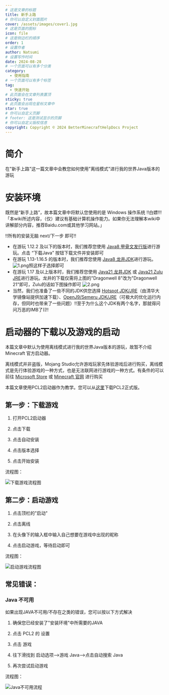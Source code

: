 ```yaml
---
# 这是文章的标题
title: 新手上路
# 你可以自定义封面图片
cover: /assets/images/cover1.jpg
# 这是页面的图标
icon: file
# 这是侧边栏的顺序
order: 1
# 设置作者
author: Natsumi
# 设置写作时间
date: 2024-08-28
# 一个页面可以有多个分类
category:
  - 使用指南
# 一个页面可以有多个标签
tag:
  - 快速开始
# 此页面会在文章列表置顶
sticky: true
# 此页面会出现在星标文章中
star: true
# 你可以自定义页脚
# footer: 这是测试显示的页脚
# 你可以自定义版权信息
copyright: Copyright © 2024 BetterMinecraftHelpDocs Project
---
```

# 简介
在"新手上路"这一篇文章中会教您如何使用"离线模式"进行我的世界Java版本的游玩

# 安装环境

既然是“新手上路”，故本篇文章中将默认您使用的是 Windows 操作系统 !!白嫖!!!
「本wiki所述内容，（仅）建议有基础计算机操作能力。如果你无法理解本wiki中讲解部分内容，推荐Baidu.com或其他学习网站。」

!!所有的安装无脑 next/下一步 即可!! 

- 在游玩 1.12.2 及以下的版本时，我们推荐您使用 [Java8 甲骨文发行版](https://www.java.com/zh-CN/download/)进行游玩。点击 “下载Java” 按钮下载文件并安装即可
- 在游玩 1.13-1.16.5 的版本时，我们推荐您使用 [Java8 龙井JDK](https://dragonwell-jdk.io/#/index)进行游玩。![1.png](./1.png)照这样子选择即可
- 在游玩 1.17 及以上版本时，我们推荐您使用 [Java21 龙井JDK](https://dragonwell-jdk.io/#/index) 或 [Java21 Zulu JRE](https://www.azul.com/downloads/?version=java-21-lts&os=windows&architecture=x86-64-bit&package=jre#zulu)进行游玩。龙井的下载仅需将上图的"Dragonwell 8"改为"Dragonwell 21"即可，Zulu的话如下图操作即可 ![2.png](./2.png)
- 当然，我们也准备了一些不同的JDK供您选择 [Hotspot JDK/JRE](https://mirrors.tuna.tsinghua.edu.cn/Adoptium/)（由清华大学镜像站提供加速下载）、[OpenJ9/Semeru JDK/JRE](https://developer.ibm.com/languages/java/semeru-runtimes/downloads/)（可极大的优化运行内存，但同时也带来了一些问题）!!至于为什么这个JDK有两个名字，那就得问问万恶的IMB了((!!

# 启动器的下载以及游戏的启动
本篇文章中默认为使用离线模式进行我的世界Java版本的游玩，故暂不介绍 Minecraft 官方启动器。

离线模式并非盗版，Mojang Studio允许游戏玩家先体验游戏后进行购买，离线模式是先行体验游戏的一种方式，也是无法联网进行游戏的一种方式。有条件的可以前往 [Microsoft Store](https://www.xbox.com/zh-cn/games/store/minecraft-java-bedrock-edition-for-pc/9NXP44L49SHJ/0010) 或 [Minecraft 官网](https://www.minecraft.net/zh-hans/store/minecraft-java-bedrock-edition-pc) 进行购买

本篇文章使用PCL2启动器作为教学。您可以从[这里](https://afdian.com/p/0164034c016c11ebafcb52540025c377)下载PCL2正式版。

## 第一步：下载游戏

1. 打开PCL2启动器

2. 点击下载

3. 点击自动安装

4. 点击版本选择

5. 点击开始安装

流程图：

![下载游戏流程图](./3.png)

## 第二步：启动游戏

1. 点击顶栏的"启动"

2. 点击离线

3. 在头像下的输入框中输入自己想要在游戏中出现的昵称

4. 点击启动游戏，等待启动即可

流程图：

![启动游戏流程图](./4.png)

## 常见错误：

### Java 不可用

如果出现JAVA不可用/不存在之类的错误，您可以按以下方式解决

1. 确保您已经安装了"安装环境"中所需要的JAVA

2. 点击 PCL2 的 设置

3. 点击 游戏

4. 往下滑找到 启动选项-->游戏 Java-->点击自动搜索 Java

5. 再次尝试启动游戏

流程图：

![Java不可用流程](./5.png)
